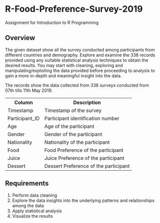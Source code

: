 # R-Food-Preference-Survey-2019
Assignment for Introduction to R Programming

## Overview
The given dataset show all the survey conducted among participants from different countries and demography. Explore and examine the 338 records provided using any suitable statistical analysis techniques to obtain the desired results.  You may start with cleaning, exploring and manipulating/exploiting the data provided before proceeding to analysis to gain a more in-depth and meaningful insight into the data.

The records show the data collected from 338 surveys conducted from 07th tills 11th May 2019.

<table>
<tr>
  <th>Column</th>
  <th>Description</th>
</tr>
<tr>
  <td>Timestamp</td>
  <td>Timestamp of the survey</td>
</tr>
<tr>
  <td>Participant_ID</td>
  <td>Participant identification number</td>
</tr>
<tr>
  <td>Age</td>
  <td>Age of the participant</td>
</tr>
<tr>
  <td>Gender</td>
  <td>Gender of the participant</td>
</tr>
<tr>
  <td>Nationality</td>
  <td>Nationality of the participant</td>
</tr>
<tr>
  <td>Food</td>
  <td>Food Preference of the participant</td>
</tr>
<tr>
  <td>Juice</td>
  <td>Juice Preference of the participant</td>
</tr>
<tr>
  <td>Dessert</td>
  <td>Dessert Preference of the participant</td>
</tr>
</tr>
</table>
 
## Requirements
1. Perform data cleaning
2. Explore the data insights into the underlying patterns and relationships among the data
3. Apply statistical analysis
4. Visualize the results
